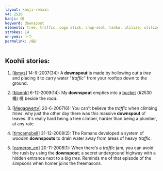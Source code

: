 ```yaml
---
layout: kanji-remain
v4: 2520
kanji: 樋
keyword: downspout
elements: tree, traffic, pogo stick, chop-seal, hanko, utilise, utilize, road
strokes: 14
on-yomi: トウ
permalink: /樋/
---
```


## Koohii stories: 

1) [<a href="http://kanji.koohii.com/profile/ikmys">ikmys</a>] 14-6-2007(34): A<strong> downspout</strong> is made by hollowing out a <em>tree</em> and placing it to carry water &quot;<em>traffic</em>&quot; from your rooftop down to the ground.

2) [<a href="http://kanji.koohii.com/profile/blannk">blannk</a>] 6-12-2009(14): My<strong> downspout</strong> empties into a <a href="../v4/2530.html">bucket</a> (#2530 桶) 桶 beside the <em>road</em>.

3) [<a href="http://kanji.koohii.com/profile/Megaqwerty">Megaqwerty</a>] 20-6-2007(6): You can&#039;t believe the <em>traffic</em> when climbing <em>trees</em>: why just the other day there was this massive<strong> downspout</strong> of leaves. It&#039;s really hard being a tree climber, harder than being a plumber, at any rate.

4) [<a href="http://kanji.koohii.com/profile/timcampbell">timcampbell</a>] 31-12-2008(2): The Romans developed a system of <em>wooden</em> <strong>downspouts</strong> to drain water away from areas of heavy <em>traffic</em>.

5) [<a href="http://kanji.koohii.com/profile/cameron_en">cameron_en</a>] 20-11-2008(1): When there&#039;s a <em>traffic</em> jam, you can avoid the rush by using the<strong> downspout</strong>; a secret underground highway with a hidden entrance next to a big <em>tree</em>. Reminds me of that episode of the simpsons when homer joins the freemasons.

